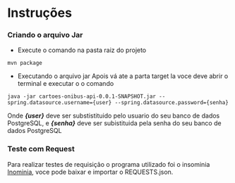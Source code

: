 # Instruções

### Criando o arquivo Jar
* Execute o comando na pasta raiz do projeto 

```mvn package```

* Executando o arquivo jar
Apois vá ate a parta target la voce deve abrir o terminal e executar o o comando

```java -jar cartoes-onibus-api-0.0.1-SNAPSHOT.jar --spring.datasource.username={user} --spring.datasource.password={senha}```

Onde ***{user}*** deve ser substistituido pelo usuario do seu banco de dados PostgreSQL,
e ***{senha}*** deve ser subistituida pela senha do seu banco de dados PostgreSQL

### Teste com Request
Para realizar testes de requisição o programa utilizado foi o insominia [Inominia](https://insomnia.rest/), voce pode baixar e importar o REQUESTS.json.
